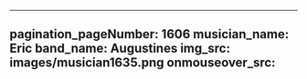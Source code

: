 ------
pagination_pageNumber: 1606
musician_name: Eric
band_name: Augustines
img_src: images/musician1635.png
onmouseover_src: 
------